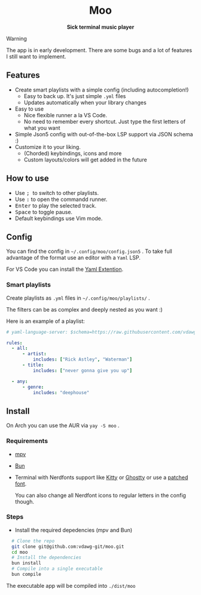 <div align="center">

<h1>Moo</h1>
<b>Sick terminal music player </b>
</br>

</div>

> [!WARNING]  
> The app is in early development. There are some bugs and a lot of features I still want to implement.

## Features

* Create smart playlists with a simple config (including autocompletion!)
  + Easy to back up. It's just simple `.yml` files
  + Updates automatically when your library changes
* Easy to use
  + Nice flexible runner a la VS Code.
  + No need to remember every shortcut. Just type the first letters of what you want
* Simple Json5 config with out-of-the-box LSP support via JSON schema :)
* Customize it to your liking.
  + (Chorded) keybindings, icons and more
  + Custom layouts/colors will get added in the future

## How to use

* Use <kbd>; </kbd> to switch to other playlists.
* Use <kbd>:</kbd> to open the commandd runner.
* <kbd>Enter</kbd> to play the selected track.
* <kbd>Space</kbd> to toggle pause.
* Default keybindings use Vim mode.

## Config

You can find the config in `~/.config/moo/config.json5` .
To take full advantage of the format use an editor with a `Yaml` LSP.

For VS Code you can install the [Yaml Extention](https://marketplace.visualstudio.com/items?itemName=redhat.vscode-yaml).

### Smart playlists

Create playlists as `.yml` files in `~/.config/moo/playlists/` .

The filters can be as complex and deeply nested as you want :)

Here is an example of a playlist:

```yaml
# yaml-language-server: $schema=https://raw.githubusercontent.com/vdawg-git/moo/refs/heads/main/other/schemas/mooPlaylist.json

rules:
  - all:
      - artist:
          includes: ["Rick Astley", "Waterman"]
      - title:
          includes: ["never gonna give you up"]

  - any:
      - genre:
          includes: "deephouse"
```

## Install

On Arch you can use the AUR via `yay -S moo` .

### Requirements

* [mpv](https://mpv.io/)
* [Bun](https://bun.sh/)
* Terminal with Nerdfonts support like [Kitty](https://github.com/kovidgoyal/kitty) or [Ghostty](https://ghostty.org/) or use a [patched font](https://github.com/ryanoasis/nerd-fonts).

  You can also change all Nerdfont icons to regular letters in the config though.

### Steps

* Install the required depedencies (mpv and Bun)

```bash
  # Clone the repo
  git clone git@github.com:vdawg-git/moo.git
  cd moo
  # Install the dependencies
  bun install
  # Compile into a single executable
  bun compile
```

The executable app will be compiled into `./dist/moo`
